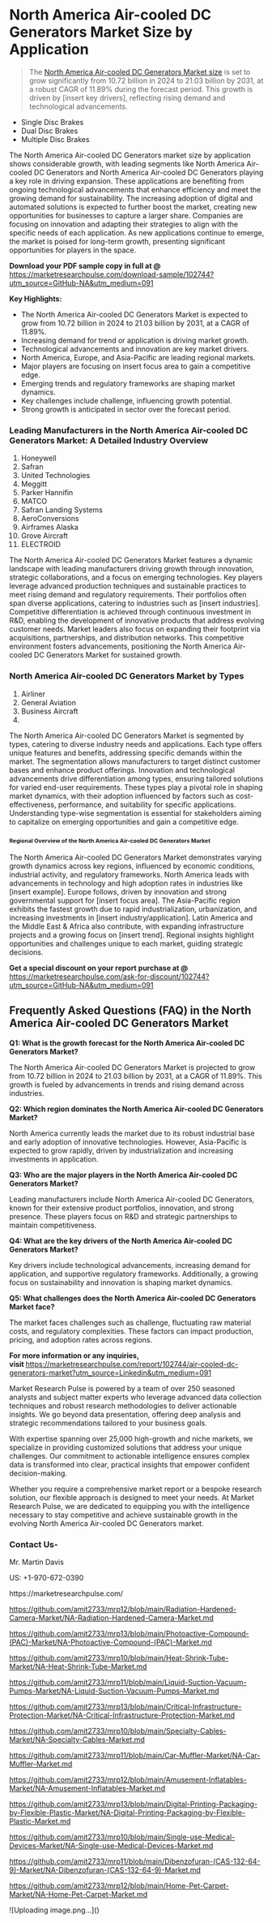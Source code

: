 <h1>North America Air-cooled DC Generators Market&nbsp;Size by Application</h1><blockquote><p>The <a href="https://marketresearchpulse.com/download-sample/102744?utm_source=GitHub-NA&amp;utm_medium=091">North America Air-cooled DC Generators Market size</a> is set to grow significantly from 10.72 billion in 2024 to 21.03 billion by 2031, at a robust CAGR of 11.89% during the forecast period. This growth is driven by [insert key drivers], reflecting rising demand and technological advancements.</p></blockquote><ul><li>Single Disc Brakes <li> Dual Disc Brakes <li> Multiple Disc Brakes</li></ul><p>The North America Air-cooled DC Generators market size by application shows considerable growth, with leading segments like North America Air-cooled DC Generators and North America Air-cooled DC Generators playing a key role in driving expansion. These applications are benefiting from ongoing technological advancements that enhance efficiency and meet the growing demand for sustainability. The increasing adoption of digital and automated solutions is expected to further boost the market, creating new opportunities for businesses to capture a larger share. Companies are focusing on innovation and adapting their strategies to align with the specific needs of each application. As new applications continue to emerge, the market is poised for long-term growth, presenting significant opportunities for players in the space.</p><p><strong>Download your PDF sample copy in full at @ </strong><a href="https://marketresearchpulse.com/download-sample/102744?utm_source=GitHub-NA&amp;utm_medium=091">https://marketresearchpulse.com/download-sample/102744?utm_source=GitHub-NA&amp;utm_medium=091</a></p><p><strong>Key Highlights: </strong></p><ul><li>The North America Air-cooled DC Generators Market is expected to grow from 10.72 billion in 2024 to 21.03 billion by 2031, at a CAGR of 11.89%.</li><li>Increasing demand for trend or application is driving market growth.</li><li>Technological advancements and innovation are key market drivers.</li><li>North America, Europe, and Asia-Pacific are leading regional markets.</li><li>Major players are focusing on insert focus area to gain a competitive edge.</li><li>Emerging trends and regulatory frameworks are shaping market dynamics.</li><li>Key challenges include challenge, influencing growth potential.</li><li>Strong growth is anticipated in sector over the forecast period.</li></ul><h3>Leading Manufacturers in the North America Air-cooled DC Generators Market: A Detailed Industry Overview</h3><ol><li>Honeywell</li><li>Safran</li><li>United Technologies</li><li>Meggitt</li><li>Parker Hannifin</li><li>MATCO</li><li>Safran Landing Systems</li><li>AeroConversions</li><li>Airframes Alaska</li><li>Grove Aircraft</li><li>ELECTROID</li></ol><div class="flex max-w-full flex-col flex-grow"><div class="min-h-8 text-message flex w-full flex-col items-end gap-2 whitespace-normal break-words [.text-message+&amp;]:mt-5" dir="auto" data-message-author-role="assistant" data-message-id="fd8432e4-4910-450d-b182-61b7bfb0a01f" data-message-model-slug="gpt-4o"><div class="flex w-full flex-col gap-1 empty:hidden first:pt-[3px]"><div class="markdown prose w-full break-words dark:prose-invert light"><p>The North America Air-cooled DC Generators Market features a dynamic landscape with leading manufacturers driving growth through innovation, strategic collaborations, and a focus on emerging technologies. Key players leverage advanced production techniques and sustainable practices to meet rising demand and regulatory requirements. Their portfolios often span diverse applications, catering to industries such as [insert industries]. Competitive differentiation is achieved through continuous investment in R&amp;D, enabling the development of innovative products that address evolving customer needs. Market leaders also focus on expanding their footprint via acquisitions, partnerships, and distribution networks. This competitive environment fosters advancements, positioning the North America Air-cooled DC Generators Market for sustained growth.</p></div></div></div></div><h3>North America Air-cooled DC Generators Market by Types</h3><ol><li>Airliner <li> General Aviation <li> Business Aircraft <li> </li></ol><div class="flex max-w-full flex-col flex-grow"><div class="min-h-8 text-message flex w-full flex-col items-end gap-2 whitespace-normal break-words [.text-message+&amp;]:mt-5" dir="auto" data-message-author-role="assistant" data-message-id="084470be-0bb7-4664-bddf-5156b4f41249" data-message-model-slug="gpt-4o-mini"><div class="flex w-full flex-col gap-1 empty:hidden first:pt-[3px]"><div class="markdown prose w-full break-words dark:prose-invert light"><p>The North America Air-cooled DC Generators Market is segmented by types, catering to diverse industry needs and applications. Each type offers unique features and benefits, addressing specific demands within the market. The segmentation allows manufacturers to target distinct customer bases and enhance product offerings. Innovation and technological advancements drive differentiation among types, ensuring tailored solutions for varied end-user requirements. These types play a pivotal role in shaping market dynamics, with their adoption influenced by factors such as cost-effectiveness, performance, and suitability for specific applications. Understanding type-wise segmentation is essential for stakeholders aiming to capitalize on emerging opportunities and gain a competitive edge.</p></div></div></div></div><h3><span style="font-size: 11px;">Regional Overview of the North America Air-cooled DC Generators Market</span></h3><div class="flex max-w-full flex-col flex-grow"><div class="min-h-8 text-message flex w-full flex-col items-end gap-2 whitespace-normal break-words [.text-message+&amp;]:mt-5" dir="auto" data-message-author-role="assistant" data-message-id="e9038762-ce64-4e30-91c9-9bd413514231" data-message-model-slug="gpt-4o-mini"><div class="flex w-full flex-col gap-1 empty:hidden first:pt-[3px]"><div class="markdown prose w-full break-words dark:prose-invert light"><p>The North America Air-cooled DC Generators Market demonstrates varying growth dynamics across key regions, influenced by economic conditions, industrial activity, and regulatory frameworks. North America leads with advancements in technology and high adoption rates in industries like [insert example]. Europe follows, driven by innovation and strong governmental support for [insert focus area]. The Asia-Pacific region exhibits the fastest growth due to rapid industrialization, urbanization, and increasing investments in [insert industry/application]. Latin America and the Middle East &amp; Africa also contribute, with expanding infrastructure projects and a growing focus on [insert trend]. Regional insights highlight opportunities and challenges unique to each market, guiding strategic decisions.</p></div></div></div></div><p><strong>Get a special discount on your report purchase at @ </strong><a href="https://marketresearchpulse.com/ask-for-discount/102744?utm_source=GitHub-NA&amp;utm_medium=091">https://marketresearchpulse.com/ask-for-discount/102744?utm_source=GitHub-NA&amp;utm_medium=091</a></p><h2>Frequently Asked Questions (FAQ) in the North America Air-cooled DC Generators Market</h2><p><strong>Q1: What is the growth forecast for the North America Air-cooled DC Generators Market?</strong></p><p>The North America Air-cooled DC Generators Market is projected to grow from 10.72 billion in 2024 to 21.03 billion by 2031, at a CAGR of 11.89%. This growth is fueled by advancements in trends and rising demand across industries.</p><p><strong>Q2: Which region dominates the North America Air-cooled DC Generators Market?</strong></p><p>North America currently leads the market due to its robust industrial base and early adoption of innovative technologies. However, Asia-Pacific is expected to grow rapidly, driven by industrialization and increasing investments in application.</p><p><strong>Q3: Who are the major players in the North America Air-cooled DC Generators Market?</strong></p><p>Leading manufacturers include North America Air-cooled DC Generators, known for their extensive product portfolios, innovation, and strong presence. These players focus on R&amp;D and strategic partnerships to maintain competitiveness.</p><p><strong>Q4: What are the key drivers of the North America Air-cooled DC Generators Market?</strong></p><p>Key drivers include technological advancements, increasing demand for application, and supportive regulatory frameworks. Additionally, a growing focus on sustainability and innovation is shaping market dynamics.</p><p><strong>Q5: What challenges does the North America Air-cooled DC Generators Market face?</strong></p><p>The market faces challenges such as challenge, fluctuating raw material costs, and regulatory complexities. These factors can impact production, pricing, and adoption rates across regions.</p><p><strong>For more information or any inquiries, visit&nbsp;</strong><a href="https://marketresearchpulse.com/report/102744/air-cooled-dc-generators-market?utm_source=Linkedin&utm_medium=091">https://marketresearchpulse.com/report/102744/air-cooled-dc-generators-market?utm_source=Linkedin&utm_medium=091</a></p><p>Market Research Pulse is powered by a team of over 250 seasoned analysts and subject matter experts who leverage advanced data collection techniques and robust research methodologies to deliver actionable insights. We go beyond data presentation, offering deep analysis and strategic recommendations tailored to your business goals.</p><p>With expertise spanning over 25,000 high-growth and niche markets, we specialize in providing customized solutions that address your unique challenges. Our commitment to actionable intelligence ensures complex data is transformed into clear, practical insights that empower confident decision-making.</p><p>Whether you require a comprehensive market report or a bespoke research solution, our flexible approach is designed to meet your needs. At Market Research Pulse, we are dedicated to equipping you with the intelligence necessary to stay competitive and achieve sustainable growth in the evolving North America Air-cooled DC Generators market.</p><h3><strong>Contact Us-</strong></h3><p>Mr. Martin Davis</p><p>US: +1-970-672-0390</p><p>https://marketresearchpulse.com/</p><p><a href="https://github.com/amit2733/mrp12/blob/main/Radiation-Hardened-Camera-Market/NA-Radiation-Hardened-Camera-Market.md">https://github.com/amit2733/mrp12/blob/main/Radiation-Hardened-Camera-Market/NA-Radiation-Hardened-Camera-Market.md</a></p><p><a href="https://github.com/amit2733/mrp13/blob/main/Photoactive-Compound-(PAC)-Market/NA-Photoactive-Compound-(PAC)-Market.md">https://github.com/amit2733/mrp13/blob/main/Photoactive-Compound-(PAC)-Market/NA-Photoactive-Compound-(PAC)-Market.md</a></p><p><a href="https://github.com/amit2733/mrp10/blob/main/Heat-Shrink-Tube-Market/NA-Heat-Shrink-Tube-Market.md">https://github.com/amit2733/mrp10/blob/main/Heat-Shrink-Tube-Market/NA-Heat-Shrink-Tube-Market.md</a></p><p><a href="https://github.com/amit2733/mrp11/blob/main/Liquid-Suction-Vacuum-Pumps-Market/NA-Liquid-Suction-Vacuum-Pumps-Market.md">https://github.com/amit2733/mrp11/blob/main/Liquid-Suction-Vacuum-Pumps-Market/NA-Liquid-Suction-Vacuum-Pumps-Market.md</a></p><p><a href="https://github.com/amit2733/mrp13/blob/main/Critical-Infrastructure-Protection-Market/NA-Critical-Infrastructure-Protection-Market.md">https://github.com/amit2733/mrp13/blob/main/Critical-Infrastructure-Protection-Market/NA-Critical-Infrastructure-Protection-Market.md</a></p><p><a href="https://github.com/amit2733/mrp10/blob/main/Specialty-Cables-Market/NA-Specialty-Cables-Market.md">https://github.com/amit2733/mrp10/blob/main/Specialty-Cables-Market/NA-Specialty-Cables-Market.md</a></p><p><a href="https://github.com/amit2733/mrp11/blob/main/Car-Muffler-Market/NA-Car-Muffler-Market.md">https://github.com/amit2733/mrp11/blob/main/Car-Muffler-Market/NA-Car-Muffler-Market.md</a></p><p><a href="https://github.com/amit2733/mrp12/blob/main/Amusement-Inflatables-Market/NA-Amusement-Inflatables-Market.md">https://github.com/amit2733/mrp12/blob/main/Amusement-Inflatables-Market/NA-Amusement-Inflatables-Market.md</a></p><p><a href="https://github.com/amit2733/mrp13/blob/main/Digital-Printing-Packaging-by-Flexible-Plastic-Market/NA-Digital-Printing-Packaging-by-Flexible-Plastic-Market.md">https://github.com/amit2733/mrp13/blob/main/Digital-Printing-Packaging-by-Flexible-Plastic-Market/NA-Digital-Printing-Packaging-by-Flexible-Plastic-Market.md</a></p><p><a href="https://github.com/amit2733/mrp10/blob/main/Single-use-Medical-Devices-Market/NA-Single-use-Medical-Devices-Market.md">https://github.com/amit2733/mrp10/blob/main/Single-use-Medical-Devices-Market/NA-Single-use-Medical-Devices-Market.md</a></p><p><a href="https://github.com/amit2733/mrp11/blob/main/Dibenzofuran-(CAS-132-64-9)-Market/NA-Dibenzofuran-(CAS-132-64-9)-Market.md">https://github.com/amit2733/mrp11/blob/main/Dibenzofuran-(CAS-132-64-9)-Market/NA-Dibenzofuran-(CAS-132-64-9)-Market.md</a></p><p><a href="https://github.com/amit2733/mrp12/blob/main/Home-Pet-Carpet-Market/NA-Home-Pet-Carpet-Market.md">https://github.com/amit2733/mrp12/blob/main/Home-Pet-Carpet-Market/NA-Home-Pet-Carpet-Market.md</a></p>
![Uploading image.png…]()
